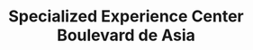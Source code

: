 ---
title: "Specialized Experience Center Boulevard de Asia"
url: /asia/specialized-experience-center-boulevard-de-asia/
shop: bicicleta
---